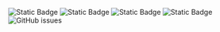 ![Static Badge](https://img.shields.io/badge/blacklists-60-000000) ![Static Badge](https://img.shields.io/badge/blacklisted-2945372-cc0000) ![Static Badge](https://img.shields.io/badge/whitelisted-2242-00CC00) ![Static Badge](https://img.shields.io/badge/streaming_blacklist-28106-000000) ![GitHub issues](https://img.shields.io/github/issues/fabriziosalmi/blacklists)
